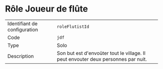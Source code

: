 # Rôle Joueur de flûte

|                              |                                                                                   |
| ---------------------------- | --------------------------------------------------------------------------------- |
| Identifiant de configuration | `roleFlutistId`                                                                   |
| Code                         | `jdf`                                                                             |
| Type                         | Solo                                                                              |
| Description                  | Son but est d'envoûter tout le village. Il peut envouter deux personnes par nuit. |
